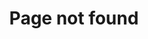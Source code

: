 ---
layout: googlef9d86718480cdab1
permalink: /googlef9d86718480cdab1.html
title: "Page not found"
description: "Looks like there has been a mistake. Nothing exists here."
redirect: true
---